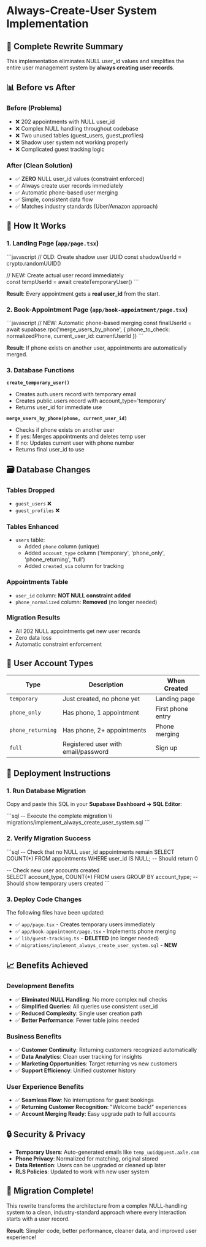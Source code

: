 # Always-Create-User System Implementation

## 🎯 **Complete Rewrite Summary**

This implementation eliminates NULL user_id values and simplifies the entire user management system by **always creating user records**.

## 📊 **Before vs After**

### **Before (Problems)**
- ❌ 202 appointments with NULL user_id
- ❌ Complex NULL handling throughout codebase  
- ❌ Two unused tables (guest_users, guest_profiles)
- ❌ Shadow user system not working properly
- ❌ Complicated guest tracking logic

### **After (Clean Solution)**
- ✅ **ZERO** NULL user_id values (constraint enforced)
- ✅ Always create user records immediately
- ✅ Automatic phone-based user merging
- ✅ Simple, consistent data flow
- ✅ Matches industry standards (Uber/Amazon approach)

## 🔄 **How It Works**

### **1. Landing Page (`app/page.tsx`)**
\`\`\`javascript
// OLD: Create shadow user UUID
const shadowUserId = crypto.randomUUID()

// NEW: Create actual user record immediately  
const tempUserId = await createTemporaryUser()
\`\`\`

**Result**: Every appointment gets a **real user_id** from the start.

### **2. Book-Appointment Page (`app/book-appointment/page.tsx`)**
\`\`\`javascript
// NEW: Automatic phone-based merging
const finalUserId = await supabase.rpc('merge_users_by_phone', {
  phone_to_check: normalizedPhone,
  current_user_id: currentUserId
})
\`\`\`

**Result**: If phone exists on another user, appointments are automatically merged.

### **3. Database Functions**

**`create_temporary_user()`**
- Creates auth.users record with temporary email
- Creates public.users record with account_type='temporary'  
- Returns user_id for immediate use

**`merge_users_by_phone(phone, current_user_id)`**
- Checks if phone exists on another user
- If yes: Merges appointments and deletes temp user
- If no: Updates current user with phone number
- Returns final user_id to use

## 🗃️ **Database Changes**

### **Tables Dropped**
- `guest_users` ❌
- `guest_profiles` ❌

### **Tables Enhanced**  
- `users` table:
  - Added `phone` column (unique)
  - Added `account_type` column ('temporary', 'phone_only', 'phone_returning', 'full')
  - Added `created_via` column for tracking

### **Appointments Table**
- `user_id` column: **NOT NULL constraint added**
- `phone_normalized` column: **Removed** (no longer needed)

### **Migration Results**
- All 202 NULL appointments get new user records
- Zero data loss
- Automatic constraint enforcement

## 👥 **User Account Types**

| Type | Description | When Created |
|------|-------------|--------------|
| `temporary` | Just created, no phone yet | Landing page |
| `phone_only` | Has phone, 1 appointment | First phone entry |
| `phone_returning` | Has phone, 2+ appointments | Phone merging |
| `full` | Registered user with email/password | Sign up |

## 🚀 **Deployment Instructions**

### **1. Run Database Migration**

Copy and paste this SQL in your **Supabase Dashboard → SQL Editor**:

\`\`\`sql
-- Execute the complete migration
\i migrations/implement_always_create_user_system.sql
\`\`\`

### **2. Verify Migration Success**

\`\`\`sql
-- Check that no NULL user_id appointments remain
SELECT COUNT(*) FROM appointments WHERE user_id IS NULL;
-- Should return 0

-- Check new user accounts created  
SELECT account_type, COUNT(*) FROM users GROUP BY account_type;
-- Should show temporary users created
\`\`\`

### **3. Deploy Code Changes**

The following files have been updated:
- ✅ `app/page.tsx` - Creates temporary users immediately
- ✅ `app/book-appointment/page.tsx` - Implements phone merging
- ✅ `lib/guest-tracking.ts` - **DELETED** (no longer needed)
- ✅ `migrations/implement_always_create_user_system.sql` - **NEW**

## 📈 **Benefits Achieved**

### **Development Benefits**
- ✅ **Eliminated NULL Handling**: No more complex null checks
- ✅ **Simplified Queries**: All queries use consistent user_id
- ✅ **Reduced Complexity**: Single user creation path
- ✅ **Better Performance**: Fewer table joins needed

### **Business Benefits**  
- ✅ **Customer Continuity**: Returning customers recognized automatically
- ✅ **Data Analytics**: Clean user tracking for insights
- ✅ **Marketing Opportunities**: Target returning vs new customers
- ✅ **Support Efficiency**: Unified customer history

### **User Experience Benefits**
- ✅ **Seamless Flow**: No interruptions for guest bookings
- ✅ **Returning Customer Recognition**: "Welcome back!" experiences
- ✅ **Account Merging Ready**: Easy upgrade path to full accounts

## 🔒 **Security & Privacy**

- **Temporary Users**: Auto-generated emails like `temp_uuid@guest.axle.com`
- **Phone Privacy**: Normalized for matching, original stored
- **Data Retention**: Users can be upgraded or cleaned up later
- **RLS Policies**: Updated to work with new user system

## 🎉 **Migration Complete!**

This rewrite transforms the architecture from a complex NULL-handling system to a clean, industry-standard approach where every interaction starts with a user record.

**Result**: Simpler code, better performance, cleaner data, and improved user experience!
